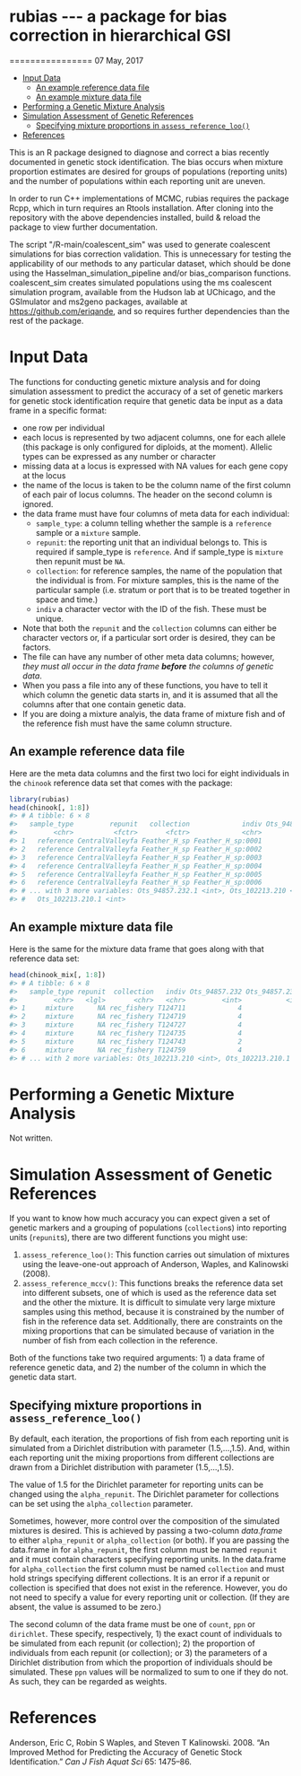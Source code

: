 rubias --- a package for bias correction in hierarchical GSI
============================================================
================
07 May, 2017

-   [Input Data](#input-data)
    -   [An example reference data file](#an-example-reference-data-file)
    -   [An example mixture data file](#an-example-mixture-data-file)
-   [Performing a Genetic Mixture Analysis](#performing-a-genetic-mixture-analysis)
-   [Simulation Assessment of Genetic References](#simulation-assessment-of-genetic-references)
    -   [Specifying mixture proportions in `assess_reference_loo()`](#specifying-mixture-proportions-in-assess_reference_loo)
-   [References](#references)

<!-- README.md is generated from README.Rmd. Please edit that file -->
This is an R package designed to diagnose and correct a bias recently documented in genetic stock identification. The bias occurs when mixture proportion estimates are desired for groups of populations (reporting units) and the number of populations within each reporting unit are uneven.

In order to run C++ implementations of MCMC, rubias requires the package Rcpp, which in turn requires an Rtools installation. After cloning into the repository with the above dependencies installed, build & reload the package to view further documentation.

The script "/R-main/coalescent\_sim" was used to generate coalescent simulations for bias correction validation. This is unnecessary for testing the applicability of our methods to any particular dataset, which should be done using the Hasselman\_simulation\_pipeline and/or bias\_comparison functions. coalescent\_sim creates simulated populations using the ms coalescent simulation program, available from the Hudson lab at UChicago, and the GSImulator and ms2geno packages, available at <https://github.com/eriqande>, and so requires further dependencies than the rest of the package.

Input Data
==========

The functions for conducting genetic mixture analysis and for doing simulation assessment to predict the accuracy of a set of genetic markers for genetic stock identification require that genetic data be input as a data frame in a specific format:

-   one row per individual
-   each locus is represented by two adjacent columns, one for each allele (this package is only configured for diploids, at the moment). Allelic types can be expressed as any number or character
-   missing data at a locus is expressed with NA values for each gene copy at the locus
-   the name of the locus is taken to be the column name of the first column of each pair of locus columns. The header on the second column is ignored.
-   the data frame must have four columns of meta data for each individual:
    -   `sample_type`: a column telling whether the sample is a `reference` sample or a `mixture` sample.
    -   `repunit`: the reporting unit that an individual belongs to. This is required if sample\_type is `reference`. And if sample\_type is `mixture` then repunit must be `NA`.
    -   `collection`: for reference samples, the name of the population that the individual is from. For mixture samples, this is the name of the particular sample (i.e. stratum or port that is to be treated together in space and time.)
    -   `indiv` a character vector with the ID of the fish. These must be unique.
-   Note that both the `repunit` and the `collection` columns can either be character vectors or, if a particular sort order is desired, they can be factors.
-   The file can have any number of other meta data columns; however, *they must all occur in the data frame **before** the columns of genetic data*.
-   When you pass a file into any of these functions, you have to tell it which column the genetic data starts in, and it is assumed that all the columns after that one contain genetic data.
-   If you are doing a mixture analyis, the data frame of mixture fish and of the reference fish must have the same column structure.

An example reference data file
------------------------------

Here are the meta data columns and the first two loci for eight individuals in the `chinook` reference data set that comes with the package:

``` r
library(rubias)
head(chinook[, 1:8])
#> # A tibble: 6 × 8
#>   sample_type         repunit   collection             indiv Ots_94857.232
#>         <chr>          <fctr>       <fctr>             <chr>         <int>
#> 1   reference CentralValleyfa Feather_H_sp Feather_H_sp:0001             2
#> 2   reference CentralValleyfa Feather_H_sp Feather_H_sp:0002             2
#> 3   reference CentralValleyfa Feather_H_sp Feather_H_sp:0003             2
#> 4   reference CentralValleyfa Feather_H_sp Feather_H_sp:0004             2
#> 5   reference CentralValleyfa Feather_H_sp Feather_H_sp:0005             2
#> 6   reference CentralValleyfa Feather_H_sp Feather_H_sp:0006             2
#> # ... with 3 more variables: Ots_94857.232.1 <int>, Ots_102213.210 <int>,
#> #   Ots_102213.210.1 <int>
```

An example mixture data file
----------------------------

Here is the same for the mixture data frame that goes along with that reference data set:

``` r
head(chinook_mix[, 1:8])
#> # A tibble: 6 × 8
#>   sample_type repunit  collection   indiv Ots_94857.232 Ots_94857.232.1
#>         <chr>   <lgl>       <chr>   <chr>         <int>           <int>
#> 1     mixture      NA rec_fishery T124711             4               2
#> 2     mixture      NA rec_fishery T124719             4               2
#> 3     mixture      NA rec_fishery T124727             4               4
#> 4     mixture      NA rec_fishery T124735             4               4
#> 5     mixture      NA rec_fishery T124743             2               2
#> 6     mixture      NA rec_fishery T124759             4               2
#> # ... with 2 more variables: Ots_102213.210 <int>, Ots_102213.210.1 <int>
```

Performing a Genetic Mixture Analysis
=====================================

Not written.

Simulation Assessment of Genetic References
===========================================

If you want to know how much accuracy you can expect given a set of genetic markers and a grouping of populations (`collection`s) into reporting units (`repunit`s), there are two different functions you might use:

1.  `assess_reference_loo()`: This function carries out simulation of mixtures using the leave-one-out approach of Anderson, Waples, and Kalinowski (2008).
2.  `assess_reference_mccv()`: This functions breaks the reference data set into different subsets, one of which is used as the reference data set and the other the mixture. It is difficult to simulate very large mixture samples using this method, because it is constrained by the number of fish in the reference data set.
    Additionally, there are constraints on the mixing proportions that can be simulated because of variation in the number of fish from each collection in the reference.

Both of the functions take two required arguments: 1) a data frame of reference genetic data, and 2) the number of the column in which the genetic data start.

Specifying mixture proportions in `assess_reference_loo()`
----------------------------------------------------------

By default, each iteration, the proportions of fish from each reporting unit is simulated from a Dirichlet distribution with parameter (1.5,...,1.5). And, within each reporting unit the mixing proportions from different collections are drawn from a Dirichlet distribution with parameter (1.5,...,1.5).

The value of 1.5 for the Dirichlet parameter for reporting units can be changed using the `alpha_repunit`. The Dirichlet parameter for collections can be set using the `alpha_collection` parameter.

Sometimes, however, more control over the composition of the simulated mixtures is desired. This is achieved by passing a two-column *data.frame* to either `alpha_repunit` or `alpha_collection` (or both). If you are passing the data.frame in for `alpha_repunit`, the first column must be named `repunit` and it must contain characters specifying reporting units. In the data.frame for `alpha_collection` the first column must be named `collection` and must hold strings specifying different collections. It is an error if a repunit or collection is specified that does not exist in the reference. However, you do not need to specify a value for every reporting unit or collection. (If they are absent, the value is assumed to be zero.)

The second column of the data frame must be one of `count`, `ppn` or `dirichlet`. These specify, respectively, 1) the exact count of individuals to be simulated from each repunit (or collection); 2) the proportion of individuals from each repunit (or collection); or 3) the parameters of a Dirichlet distribution from which the proportion of individuals should be simulated. These `ppn` values will be normalized to sum to one if they do not. As such, they can be regarded as weights.

References
==========

Anderson, Eric C, Robin S Waples, and Steven T Kalinowski. 2008. “An Improved Method for Predicting the Accuracy of Genetic Stock Identification.” *Can J Fish Aquat Sci* 65: 1475–86.
